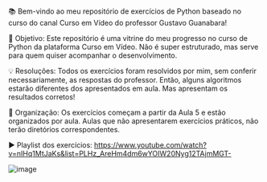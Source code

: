 📚 Bem-vindo ao meu repositório de exercícios de Python baseado no curso do canal Curso em Vídeo do professor Gustavo Guanabara!

📝 Objetivo: Este repositório é uma vitrine do meu progresso no curso de Python da plataforma Curso em Vídeo. Não é super estruturado, mas serve para quem quiser acompanhar o desenvolvimento.

💡 Resoluções: Todos os exercícios foram resolvidos por mim, sem conferir necessariamente, as respostas do professor. Então, alguns algoritmos estarão diferentes dos apresentados em aula. Mas apresentam os resultados corretos!

📅 Organização: Os exercícios começam a partir da Aula 5 e estão organizados por aula. Aulas que não apresentarem exercícios práticos, não terão diretórios correspondentes.

▶️ Playlist dos exercícios: 
https://www.youtube.com/watch?v=nIHq1MtJaKs&list=PLHz_AreHm4dm6wYOIW20Nyg12TAjmMGT-

![image](https://github.com/user-attachments/assets/333e95d2-00a1-4734-80f4-c76f28321062)

